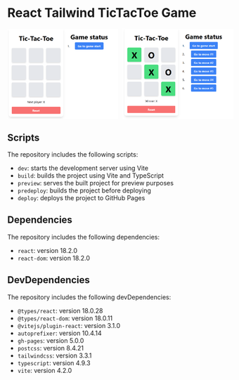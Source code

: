 # React Tailwind TicTacToe Game

<div style="display: flex">
  <img src="img\screenshot-1.png" alt="Image 1" style="width: 50%; margin-right: 10px;">
  <img src="img\screenshot-2.png" alt="Image 2" style="width: 50%">
</div>


## Scripts

The repository includes the following scripts:

- `dev`: starts the development server using Vite
- `build`: builds the project using Vite and TypeScript
- `preview`: serves the built project for preview purposes
- `predeploy`: builds the project before deploying
- `deploy`: deploys the project to GitHub Pages

## Dependencies

The repository includes the following dependencies:

- `react`: version 18.2.0
- `react-dom`: version 18.2.0

## DevDependencies

The repository includes the following devDependencies:

- `@types/react`: version 18.0.28
- `@types/react-dom`: version 18.0.11
- `@vitejs/plugin-react`: version 3.1.0
- `autoprefixer`: version 10.4.14
- `gh-pages`: version 5.0.0
- `postcss`: version 8.4.21
- `tailwindcss`: version 3.3.1
- `typescript`: version 4.9.3
- `vite`: version 4.2.0
